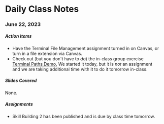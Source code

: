 # Daily Class Notes

### June 22, 2023

##### Action Items

- Have the Terminal File Management assignment turned in on Canvas, or turn in a file extension via Canvas.
- Check out (but you don't have to _do_) the in-class group exercise [Terminal Paths Demo](https://github.com/AnnieCannons/intro-to-programming-06-2023/tree/main/terminal/terminal-paths-demo), We started it today, but it is *not* an assignment and we are taking additional time with it to do it tomorrow in-class.

##### Slides Covered

None.

##### Assignments

- Skill Building 2 has been published and is due by class time tomorrow.
